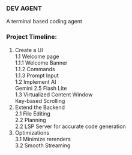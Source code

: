 ### DEV AGENT
A terminal based coding agent

### Project Timeline:
1. Create a UI<br>
    1.1 Welcome page<br>
        1.1.1 Welcome Banner<br>
        1.1.2 Commands<br>
        1.1.3 Prompt Input<br>
    1.2 Implement AI<br>
        Gemini 2.5 Flash Lite<br>
    1.3 Virtualized Content Window<br>
        Key-based Scrolling<br>
2. Extend the Backend<br>
    2.1 File Editing<br>
    2.2 Planning<br>
    2.2 LSP Server for accurate code generation<br>
3. Optimizations<br>
    3.1 Minimize rerenders<br>
    3.2 Smooth Streaming<br>